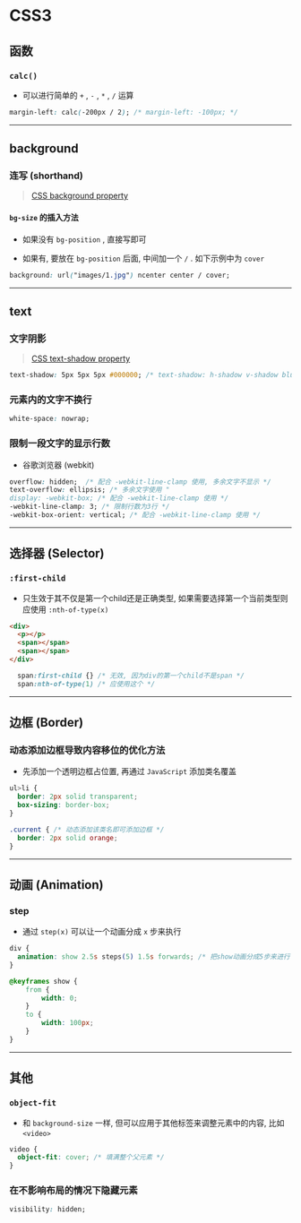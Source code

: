 # CSS3



## 函数



### `calc()`

- 可以进行简单的 `+` , `-` , `*` , `/` 运算

```css
margin-left: calc(-200px / 2); /* margin-left: -100px; */
```



---

## background



### 连写 (shorthand)

> [CSS background property](https://www.w3schools.com/cssref/css3_pr_background.asp)

#### `bg-size` 的插入方法

- 如果没有 `bg-position` , 直接写即可

- 如果有, 要放在 `bg-position` 后面, 中间加一个 `/` . 如下示例中为 `cover`

```css
background: url("images/1.jpg") ncenter center / cover;
```

---

## text



### 文字阴影

> [CSS text-shadow property](https://www.w3schools.com/cssref/css3_pr_text-shadow.asp)

```css
text-shadow: 5px 5px 5px #000000; /* text-shadow: h-shadow v-shadow blur-radius color|none|initial|inherit; */
```



### 元素内的文字不换行

```css
white-space: nowrap;
```



### 限制一段文字的显示行数

- 谷歌浏览器 (webkit)

```css
overflow: hidden;  /* 配合 -webkit-line-clamp 使用, 多余文字不显示 */
text-overflow: ellipsis; /* 多余文字使用 "
display: -webkit-box; /* 配合 -webkit-line-clamp 使用 */
-webkit-line-clamp: 3; /* 限制行数为3行 */
-webkit-box-orient: vertical; /* 配合 -webkit-line-clamp 使用 */
```





---

## 选择器 (Selector)



### `:first-child`

- 只生效于其不仅是第一个child还是正确类型, 如果需要选择第一个当前类型则应使用 `:nth-of-type(x)`

```html
<div>
  <p></p>
  <span></span>
  <span></span>
</div>
```

```css
  span:first-child {} /* 无效, 因为div的第一个child不是span */
  span:nth-of-type(1) /* 应使用这个 */
```




---

## 边框 (Border)



### 动态添加边框导致内容移位的优化方法

- 先添加一个透明边框占位置, 再通过 `JavaScript` 添加类名覆盖

```css
ul>li {
  border: 2px solid transparent;
  box-sizing: border-box;
}

.current { /* 动态添加该类名即可添加边框 */
  border: 2px solid orange;
}
```



---

## 动画 (Animation)



### step

- 通过 `step(x)` 可以让一个动画分成 `x` 步来执行

```css
div {
  animation: show 2.5s steps(5) 1.5s forwards; /* 把show动画分成5步来进行 */
}

@keyframes show {
	from {
		width: 0;
	}
	to {
		width: 100px;
	}
}
```



---

## 其他



### `object-fit`

- 和 `background-size` 一样, 但可以应用于其他标签来调整元素中的内容, 比如 `<video>`

```css
video {
  object-fit: cover; /* 填满整个父元素 */
}
```



### 在不影响布局的情况下隐藏元素

```css
visibility: hidden;
```

